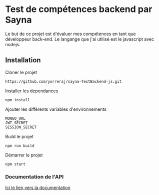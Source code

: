 # Test de compétences backend par Sayna
Le but de ce projet est d'évaluer mes compétences en tant que développeur back-end. Le langange que j'ai utilisé est le javascript avec nodejs.
## Installation
Cloner le projet

    https://github.com/yorreraj/sayna-TestBackend-js.git
Installer les dependances

    npm install
Ajouter les différents variables d'environnements

    MONGO_URL
    JWT_SECRET
    SESSION_SECRET
Build le projet

    npm run build

Démarrer le projet

    npm start

### Documentation de l'API
[Ici le lien vers la documentation](https://yorre-sayna-testbackend-js.herokuapp.com/)
